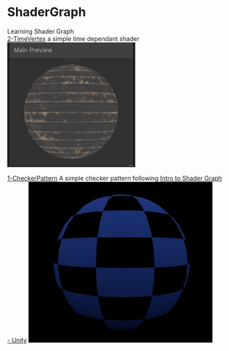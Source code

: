 # ShaderGraph
Learning Shader Graph
<br>
[2-TimeVertex](./2-VertexTime/) a simple time dependant shader <br>
![TimeNode](./2-VertexTime/TimeNode.gif)

[1-CheckerPattern](./1-CheckerPattern/)
A simple checker pattern following [Intro to Shader Graph - Unity](https://learn.unity.com/tutorial/introduction-to-shader-graph#)
![CheckerPatternShader](./1-CheckerPattern/1-CheckerPatternFin.jpg)